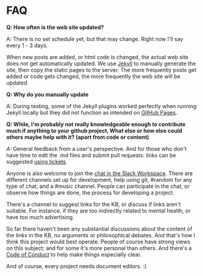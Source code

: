 # FAQ

**Q: How often is the web site updated?**

A: There is no set schedule yet, but that may change. Right now I'll say
every 1 - 3 days.

When new posts are added, or html code is changed, the actual web site
does not get automatically updated. We use [Jekyll](https://jekyllrb.com/)
to manually generate the site, then copy the static pages to the server.
The more frequently posts get added or code gets changed, the more
frequently the web site will be updated.

**Q: Why do you manually update**

A: During testing, some of the Jekyll plugins worked perfectly when running
Jekyll locally but they did not function as intended on
[GitHub Pages](https://pages.github.com/).

**Q: While, I'm probably not really knowledgeable enough to contribute much
if anything to your github project, What else or how else could others
maybe help with it? (apart from code or content)**

*A:* General feedback from a user's perspective. And for those who
don't have time to edit the .md files and submit pull requests: links can be suggested
[using tickets](https://github.com/mhwkb/mhwkb.github.io/issues/new?title=Link%20suggestion%20-).

Anyone is also welcome to join the [chat in the Slack Workspace](https://join.slack.com/t/mhwkb/shared_invite/enQtMjU3MjcwMTk4NjYzLTA0ZDc2YjAwMDJiNTU1YTBmYTViNmQ5MTdjOTk2MDA2MDMyMzNiYjU4ZWIzMTZlNmU4ZjFhNDg1MjQ5OGQyMjI).
There are different channels set up for development, help using git,
#random for any type of chat, and a #music channel. People can
participate in the chat, or observe how things are done, the process
for developing a project.

There's a channel to suggest links for the KB, or discuss if links
aren't suitable. For instance, if they are too indirectly related to
mental health, or have too much advertising.

So far there haven't been any substantial discussions about the content
of the links in the KB, no arguments or philosophical debates. And
that's how I think this project would best operate. People of course
have strong views on this subject; and for some it's more personal than
others. And there's a [Code of Conduct](https://github.com/mhwkb/mhwkb.github.io/blob/master/CODE_OF_CONDUCT.md)
to help make things especially clear.

And of course, every project needs document editors. :)
